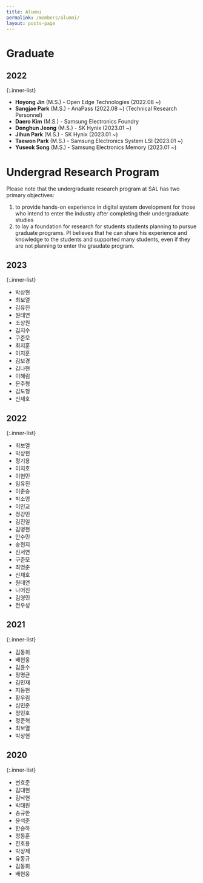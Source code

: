 ```yaml
---
title: Alumni
permalink: /members/alumni/
layout: posts-page
---
```


# Graduate

## 2022

{:.inner-list}

- **Hoyong Jin** (M.S.) - Open Edge Technologies (2022.08 ~)
- **Sangjae Park** (M.S.) - AnaPass (2022.08 ~) (Technical Research Personnel)
- **Daero Kim** (M.S.) - Samsung Electronics Foundry
- **Donghun Jeong** (M.S.) - SK Hynix (2023.01 ~)
- **Jihun Park** (M.S.) - SK Hynix (2023.01 ~)
- **Taewon Park** (M.S.) - Samsung Electronics System LSI (2023.01 ~)
- **Yuseok Song** (M.S.) - Samsung Electronics Memory (2023.01 ~)

# Undergrad Research Program

Please note that the undergraduate research program at SAL has two primary objectives:
1. to provide hands-on experience in digital system development for those who intend to enter the industry after completing their undergraduate studies
2. to lay a foundation for research for students students planning to pursue graduate programs.
PI believes that he can share his experience and knowledge to the students and supported many students, even if they are not planning to enter the graudate program.

## 2023

{:.inner-list}

- 박상현
- 최보열
- 김유진
- 원태연
- 조상원
- 김지수
- 구준모
- 최지훈
- 이지훈
- 김보경
- 김나현
- 이혜림
- 문주형
- 김도형
- 신재호
  
## 2022

{:.inner-list}

- 최보열
- 박상현
- 정기용
- 이지호
- 이현민
- 임유진
- 이준승
- 박소영
- 이인교
- 정강민
- 김진일
- 김병현
- 안수민
- 송현지
- 신서연
- 구준모
- 최명준
- 신재호
- 원태연
- 나어진
- 김영민
- 전우성


## 2021

{:.inner-list}

- 김동휘
- 배현웅
- 김윤수
- 정명균
- 김민재
- 지동현
- 황우림
- 심민준
- 정민호
- 정준혁
- 최보열
- 박상현

## 2020

{:.inner-list}

- 변효준
- 김대현
- 김낙현
- 박태원
- 송규한
- 윤석준
- 한승하
- 정동훈
- 진호용
- 박상제
- 유동규
- 김동휘
- 배현웅
